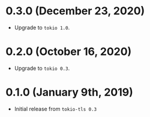 # 0.3.0 (December 23, 2020)

- Upgrade to `tokio 1.0`.

# 0.2.0 (October 16, 2020)

- Upgrade to `tokio 0.3`.

# 0.1.0 (January 9th, 2019)

- Initial release from `tokio-tls 0.3`
